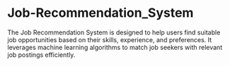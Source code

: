 # Job-Recommendation_System
The Job Recommendation System is designed to help users find suitable job opportunities based on their skills, experience, and preferences. It leverages machine learning algorithms to match job seekers with relevant job postings efficiently.
